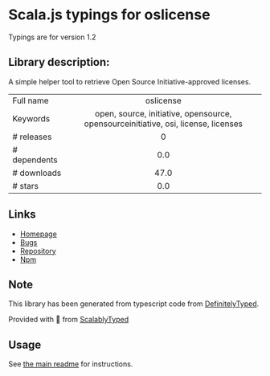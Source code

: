 
# Scala.js typings for oslicense

Typings are for version 1.2

## Library description:
A simple helper tool to retrieve Open Source Initiative-approved licenses.

|                    |                 |
| ------------------ | :-------------: |
| Full name          | oslicense |
| Keywords           | open, source, initiative, opensource, opensourceinitiative, osi, license, licenses |
| # releases         | 0 |
| # dependents       | 0.0 |
| # downloads        | 47.0 |
| # stars            | 0.0 |

## Links
- [Homepage](https://github.com/credwards27/oslicense#readme)
- [Bugs](https://github.com/credwards27/oslicense/issues)
- [Repository](https://github.com/credwards27/oslicense)
- [Npm](https://www.npmjs.com/package/oslicense)
    


## Note
This library has been generated from typescript code from [DefinitelyTyped](https://definitelytyped.org).

Provided with :purple_heart: from [ScalablyTyped](https://github.com/oyvindberg/ScalablyTyped)

## Usage
See [the main readme](../../readme.md) for instructions.


